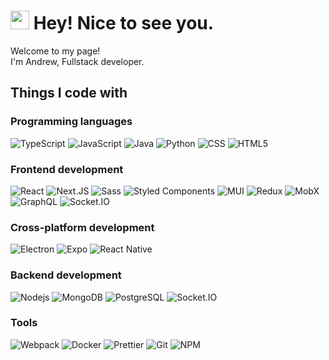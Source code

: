 <div>
      <h1>
        <img src="https://emojis.slackmojis.com/emojis/images/1531849430/4246/blob-sunglasses.gif?1531849430" width="30" />
        Hey! Nice to see you.
      </h1>
      <p>
        Welcome to my page! <br />
        I'm Andrew, Fullstack developer.
      </p>
      <h2>Things I code with</h2>
      <div>
        <h3>Programming languages</h3>
        <div>
          <img
            alt="TypeScript"
            src="https://img.shields.io/badge/-TypeScript-45b8d8?style=flat-square&logo=typescript&logoColor=white"
          />
          <img
            alt="JavaScript"
            src="https://img.shields.io/badge/-JavaScript-43abc8?style=flat-square&logo=javascript&logoColor=black"
          />
          <img
            alt="Java"
            src="https://img.shields.io/badge/-Java-40a1bc?style=flat-square&logo=coffeescript&logoColor=white"
          />
          <img alt="Python" src="https://img.shields.io/badge/Python-3a90a8?style=flat-square&logo=python&logoColor=white" />
          <img alt="CSS" src="https://img.shields.io/badge/-CSS-317d92?style=flat-square&logo=css3&logoColor=white" />
          <img alt="HTML5" src="https://img.shields.io/badge/-HTML5-265b6a?style=flat-square&logo=html5&logoColor=white" />
        </div>
      </div>
      <div>
        <h3>Frontend development</h3>
        <div>
          <img alt="React" src="https://img.shields.io/badge/-React-45b8d8?style=flat-square&logo=react&logoColor=white" />
          <img
            alt="Next.JS"
            src="https://img.shields.io/badge/Next.js-45d0d0?style=flat-square&logo=nextdotjs&logoColor=white"
          />
          <img alt="Sass" src="https://img.shields.io/badge/-Sass-CC6699?style=flat-square&logo=sass&logoColor=white" />
          <img
            alt="Styled Components"
            src="https://img.shields.io/badge/-Styled_Components-db7092?style=flat-square&logo=styled-components&logoColor=white"
          />
          <img alt="MUI" src="https://img.shields.io/badge/-MUI-b75f8b?style=flat-square&logo=mui&logoColor=white" />
          <img alt="Redux" src="https://img.shields.io/badge/-Redux-764ABC?style=flat-square&logo=redux&logoColor=white" />
          <img alt="MobX" src="https://img.shields.io/badge/-MobX-F7DF1E?style=flat-square&logo=mobx&logoColor=black" />
          <img
            alt="GraphQL"
            src="https://img.shields.io/badge/-GraphQL-E10098?style=flat-square&logo=graphql&logoColor=white"
          />
          <img
            alt="Socket.IO"
            src="https://img.shields.io/badge/-Socket.IO-F7DF1E?style=flat-square&logo=socket.io&logoColor=black"
          />
        </div>
      </div>
      <div>
        <h3>Cross-platform development</h3>
        <div>
          <img
            alt="Electron"
            src="https://img.shields.io/badge/Electron-2e7e94?style=flat-square&logo=electron&logoColor=white"
          />
          <img alt="Expo" src="https://img.shields.io/badge/Expo-276c7f?style=flat-square&logo=expo&logoColor=white" />
          <img
            alt="React Native"
            src="https://img.shields.io/badge/React_Native-1d5767.svg?style=flat-square&logo=react&logoColor=white"
          />
        </div>
      </div>
      <div>
        <h3>Backend development</h3>
        <div>
          <img
            alt="Nodejs"
            src="https://img.shields.io/badge/-Nodejs-43853d?style=flat-square&logo=Node.js&logoColor=white"
          />
          <img
            alt="MongoDB"
            src="https://img.shields.io/badge/-MongoDB-13aa52?style=flat-square&logo=mongodb&logoColor=white"
          />
          <img
            alt="PostgreSQL"
            src="https://img.shields.io/badge/-PostgreSQL-336791?style=flat-square&logo=postgresql&logoColor=white"
          />
          <img
            alt="Socket.IO"
            src="https://img.shields.io/badge/-Socket.IO-F7DF1E?style=flat-square&logo=socket.io&logoColor=black"
          />
        </div>
      </div>
      <div>
        <h3>Tools</h3>
        <div>
          <img
            alt="Webpack"
            src="https://img.shields.io/badge/-Webpack-8DD6F9?style=flat-square&logo=webpack&logoColor=white"
          />
          <img
            alt="Docker"
            src="https://img.shields.io/badge/-Docker-46a2f1?style=flat-square&logo=docker&logoColor=white"
          />
          <img
            alt="Prettier"
            src="https://img.shields.io/badge/-Prettier-F7B93E?style=flat-square&logo=prettier&logoColor=white"
          />
          <img alt="Git" src="https://img.shields.io/badge/-Git-F05032?style=flat-square&logo=git&logoColor=white" />
          <img alt="NPM" src="https://img.shields.io/badge/-NPM-CB3837?style=flat-square&logo=npm&logoColor=white" />
        </div>
      </div>
    </div>
